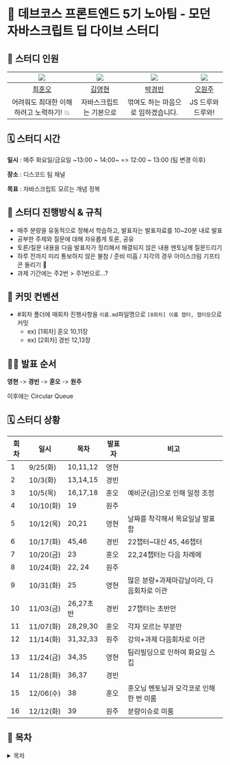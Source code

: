 # 🐋 데브코스 프론트엔드 5기 노아팀 - 모던 자바스크립트 딥 다이브 스터디

## 💙 스터디 인원

| ![](https://github.com/Whoknow77.png?size=100) | ![](https://github.com/loevray.png?size=100) | ![](https://github.com/pkb9239.png?size=100) | ![](https://github.com/OhWonJu.png?size=100) |
| :--------------------------------------------: | :------------------------------------------: | :------------------------------------------: | :------------------------------------------: |
|     [최훈오](https://github.com/Whoknow77)     |     [김영현](https://github.com/loevray)     |     [박경빈](https://github.com/pkb9239)     |     [오원주](https://github.com/OhWonJu)     |
|    어려워도 최대한 이해하려고 노력하기! 💥     |           자바스크립트는 기본으로            |      꺾여도 하는 마음으로 임하겠습니다.      |              JS 드루와 드루와!               |

## 🗓️ 스터디 시간

**일시** : 매주 화요일/금요일 ~13:00 ~ 14:00~ => 12:00 ~ 13:00 (팀 변경 이후)

**장소** : 디스코드 팀 채널

**목표** : 자바스크립트 모르는 개념 정복

## 🔨 스터디 진행방식 & 규칙

- 매주 분량을 유동적으로 정해서 학습하고, 발표자는 발표자료를 10~20분 내로 발표
- 공부한 주제와 질문에 대해 자유롭게 토론, 공유
- 토론/질문 내용을 다음 발표자가 정리해서 해결되지 않은 내용 멘토님께 질문드리기
- 하루 전까지 미리 통보하지 않은 불참 / 준비 미흡 / 지각의 경우 아이스크림 기프티콘 돌리기 🍦
- 과제 기간에는 주2번 > 주1번으로...?

## 📄 커밋 컨벤션

- #회차 폴더에 매회차 진행사항을 `이름.md`파일명으로 `[0회차] 이름 챕터, 챕터장`으로 커밋
  - ex) [1회차] 훈오 10,11장
  - ex) [2회차] 경빈 12,13장

## 🏃‍♀ 발표 순서

**영현** -> **경빈** -> **훈오** -> **원주**

이후에는 Circular Queue

## 🗓 스터디 상황

| 회차 | 일시      | 목차      | 발표자 | 비고                                      |
| ---- | --------- | --------- | ------ | ----------------------------------------- |
| 1    | 9/25(화)  | 10,11,12  | 영현   |                                           |
| 2    | 10/3(화)  | 13,14,15  | 경빈   |                                           |
| 3    | 10/5(목)  | 16,17,18  | 훈오   | 예비군(금)으로 인해 일정 조정             |
| 4    | 10/10(화) | 19        | 원주   |                                           |
| 5    | 10/12(목) | 20,21     | 영현   | 날짜를 착각해서 목요일날 발표함           |
| 6    | 10/17(화) | 45,46     | 경빈   | 22챕터~대신 45, 46챕터                    |
| 7    | 10/20(금) | 23        | 훈오   | 22,24챕터는 다음 차례에                   |
| 8    | 10/24(화) | 22, 24    | 원주   |                                           |
| 9    | 10/31(화) | 25        | 영현   | 많은 분량+과제마감날이라, 다음회차로 이관 |
| 10   | 11/03(금) | 26,27초반 | 경빈   | 27챕터는 초반만                           |
| 11   | 11/07(화) | 28,29,30  | 훈오   | 각자 모르는 부분만                        |
| 12   | 11/14(화) | 31,32,33  | 원주   | 강의+과제 다음회차로 이관                 |
| 13   | 11/24(금) | 34,35     | 영현   | 팀리빌딩으로 인하여 화요일 스킵           |
| 14   | 11/28(화) | 36,37     | 경빈   |                                           |
| 15   | 12/06(수) | 38        | 훈오   | 훈오님 멘토님과 모각코로 인해 한 번 미룸  |
| 16   | 12/12(화) | 39        | 원주   | 분량이슈로 미룸  |

## 📍 목차

<details>
<summary>목차</summary>
<div>

📌 01장 프로그래밍

📌 02장 자바스크립트란?

📌 03장 자바스크립트 개발 환경과 실행 방법

📌 04장 변수

📌 05장 표현식과 문

📌 06장 데이터 타입

📌 07장 연산자

📌 08장 제어문

📌 09장 타입 변환과 단축 평가

📌 10장 객체 리터럴

📌 11장 원시 값과 객체의 비교

📌 12장 함수

📌 13장 스코프

📌 14장 전역 변수의 문제점

📌 15장 let, const 키워드와 블록 레벨 스코프

📌 16장 프로퍼티 어트리뷰트

📌 17장 생성자 함수에 의한 객체 생성

📌 18장 함수와 일급 객체

📌 19장 프로토타입

📌 20장 strict mode

📌 21장 빌트인 객체

📌 22장 this

📌 23장 실행 컨텍스트

📌 24장 클로저

📌 25장 클래스

📌 26장 ES6 함수의 추가 기능

📌 27장 배열

📌 28장 Number

📌 29장 Math

📌 30장 Date

📌 31장 RegExp

📌 32장 String

📌 33장 7번째 데이터 타입 Symbol

📌 34장 이터러블

📌 35장 스프레드 문법

📌 36장 디스트럭처링 할당

📌 37장 Set과 Map

📌 38장 브라우저의 렌더링 과정

📌 39장 DOM

📌 40장 이벤트

📌 41장 타이머

📌 42장 비동기 프로그래밍

📌 43장 Ajax

📌 44장 REST API

📌 45장 프로미스

📌 46장 제너레이터와 async/await

📌 47장 에러 처리

📌 48장 모듈

📌 49장 Babel과 Webpack을 이용한 ES6+/ES.NEXT 개발 환경 구축

<div>
</details>

